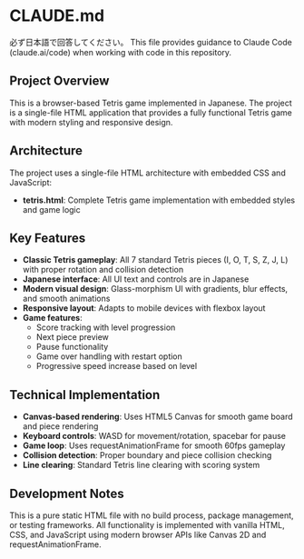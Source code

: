 # CLAUDE.md

必ず日本語で回答してください。
This file provides guidance to Claude Code (claude.ai/code) when working with code in this repository.

## Project Overview

This is a browser-based Tetris game implemented in Japanese. The project is a single-file HTML application that provides a fully functional Tetris game with modern styling and responsive design.

## Architecture

The project uses a single-file HTML architecture with embedded CSS and JavaScript:

- **tetris.html**: Complete Tetris game implementation with embedded styles and game logic

## Key Features

- **Classic Tetris gameplay**: All 7 standard Tetris pieces (I, O, T, S, Z, J, L) with proper rotation and collision detection
- **Japanese interface**: All UI text and controls are in Japanese
- **Modern visual design**: Glass-morphism UI with gradients, blur effects, and smooth animations
- **Responsive layout**: Adapts to mobile devices with flexbox layout
- **Game features**:
  - Score tracking with level progression
  - Next piece preview
  - Pause functionality
  - Game over handling with restart option
  - Progressive speed increase based on level

## Technical Implementation

- **Canvas-based rendering**: Uses HTML5 Canvas for smooth game board and piece rendering
- **Keyboard controls**: WASD for movement/rotation, spacebar for pause
- **Game loop**: Uses requestAnimationFrame for smooth 60fps gameplay
- **Collision detection**: Proper boundary and piece collision checking
- **Line clearing**: Standard Tetris line clearing with scoring system

## Development Notes

This is a pure static HTML file with no build process, package management, or testing frameworks. All functionality is implemented with vanilla HTML, CSS, and JavaScript using modern browser APIs like Canvas 2D and requestAnimationFrame.
